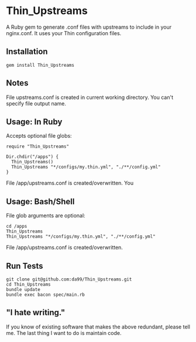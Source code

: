 
Thin\_Upstreams
================

A Ruby gem to generate .conf files with upstreams
to include in your nginx.conf. It uses your Thin
configuration files.

Installation
------------

    gem install Thin_Upstreams

Notes
-----
 
File upstreams.conf is created in current working directory.
You can't specify file output name.

Usage: In Ruby
------

Accepts optional file globs:

    require "Thin_Upstreams"
    
    Dir.chdir("/apps") {
      Thin_Upstreams()
      Thin_Upstreams "*/configs/my.thin.yml", "./**/config.yml"
    }
    
File /app/upstreams.conf is created/overwritten. You

Usage: Bash/Shell
------

File glob arguments are optional:

    cd /apps
    Thin_Upstreams
    Thin_Upstreams "*/configs/my.thin.yml", "./**/config.yml"

File /app/upstreams.conf is created/overwritten.

Run Tests
---------

    git clone git@github.com:da99/Thin_Upstreams.git
    cd Thin_Upstreams
    bundle update
    bundle exec bacon spec/main.rb

"I hate writing."
-----------------------------

If you know of existing software that makes the above redundant,
please tell me. The last thing I want to do is maintain code.

